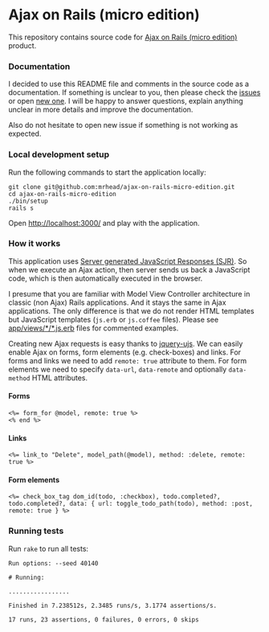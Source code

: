 # Ajax on Rails (micro edition)

This repository contains source code for [Ajax on Rails (micro
edition)](https://gumroad.com/l/ajax-on-rails) product.

### Documentation

I decided to use this README file and comments in the source code as a
documentation. If something is unclear to you, then please check the
[issues][issues] or open [new one][new-issue]. I will be happy to answer
questions, explain anything unclear in more details and improve the
documentation.

Also do not hesitate to open new issue if something is not working as expected.

### Local development setup

Run the following commands to start the application locally:

```
git clone git@github.com:mrhead/ajax-on-rails-micro-edition.git
cd ajax-on-rails-micro-edition
./bin/setup
rails s
```

Open [http://localhost:3000/](http://localhost:3000/) and play with the
application.

### How it works

This application uses [Server generated JavaScript Responses (SJR)][sjr]. So
when we execute an Ajax action, then server sends us back a JavaScript code,
which is then automatically executed in the browser.

I presume that you are familiar with Model View Controller architecture in
classic (non Ajax) Rails applications. And it stays the same in Ajax
applications. The only difference is that we do not render HTML templates but
JavaScript templates (`js.erb` or `js.coffee` files). Please see
[app/views/\*/\*.js.erb](app/views/) files for commented examples.

Creating new Ajax requests is easy thanks to [jquery-ujs][jquery-ujs]. We can
easily enable Ajax on forms, form elements (e.g. check-boxes) and links. For
forms and links we need to add `remote: true` attribute to them. For form
elements we need to specify `data-url`, `data-remote` and optionally
`data-method` HTML attributes.

#### Forms

```erb
<%= form_for @model, remote: true %>
<% end %>
```

#### Links

```erb
<%= link_to "Delete", model_path(@model), method: :delete, remote: true %>
```

#### Form elements

```erb
<%= check_box_tag dom_id(todo, :checkbox), todo.completed?, todo.completed?, data: { url: toggle_todo_path(todo), method: :post, remote: true } %>
```

### Running tests

Run `rake` to run all tests:

```
Run options: --seed 40140

# Running:

.................

Finished in 7.238512s, 2.3485 runs/s, 3.1774 assertions/s.

17 runs, 23 assertions, 0 failures, 0 errors, 0 skips
```

[sjr]: https://signalvnoise.com/posts/3697-server-generated-javascript-responses
[jquery-ujs]: https://github.com/rails/jquery-ujs
[issues]: https://github.com/mrhead/ajax-on-rails-micro-edition/issues?utf8=%E2%9C%93&q=is%3Aissue
[new-issue]: https://github.com/mrhead/ajax-on-rails-micro-edition/issues/new
